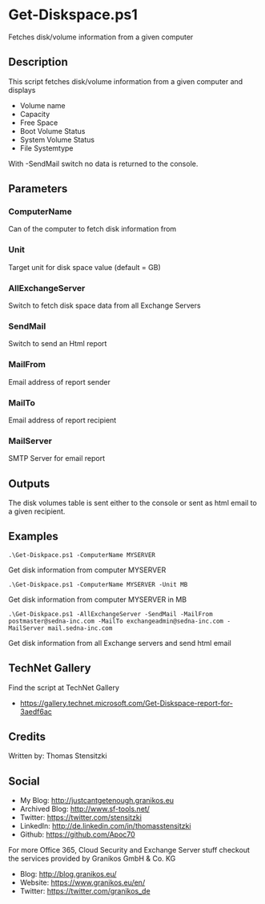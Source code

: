 # Get-Diskspace.ps1
Fetches disk/volume information from a given computer

## Description
This script fetches disk/volume information from a given computer and displays 

- Volume name
- Capacity
- Free Space
- Boot Volume Status
- System Volume Status
- File Systemtype 

With -SendMail switch no data is returned to the console.

## Parameters
### ComputerName
Can of the computer to fetch disk information from  

### Unit
Target unit for disk space value (default = GB)

### AllExchangeServer
Switch to fetch disk space data from all Exchange Servers

### SendMail
Switch to send an Html report

### MailFrom
Email address of report sender

### MailTo
Email address of report recipient

### MailServer
SMTP Server for email report

## Outputs
The disk volumes table is sent either to the console or sent as html email to a given recipient.

## Examples
```
.\Get-Diskpace.ps1 -ComputerName MYSERVER
```
Get disk information from computer MYSERVER

```
.\Get-Diskpace.ps1 -ComputerName MYSERVER -Unit MB
```
Get disk information from computer MYSERVER in MB

```
.\Get-Diskpace.ps1 -AllExchangeServer -SendMail -MailFrom postmaster@sedna-inc.com -MailTo exchangeadmin@sedna-inc.com -MailServer mail.sedna-inc.com
```
Get disk information from all Exchange servers and send html email

## TechNet Gallery
Find the script at TechNet Gallery
* https://gallery.technet.microsoft.com/Get-Diskspace-report-for-3aedf6ac

## Credits
Written by: Thomas Stensitzki

## Social

* My Blog: http://justcantgetenough.granikos.eu
* Archived Blog: http://www.sf-tools.net/
* Twitter: https://twitter.com/stensitzki
* LinkedIn:	http://de.linkedin.com/in/thomasstensitzki
* Github: https://github.com/Apoc70

For more Office 365, Cloud Security and Exchange Server stuff checkout the services provided by Granikos GmbH & Co. KG

* Blog: http://blog.granikos.eu/
* Website: https://www.granikos.eu/en/
* Twitter: https://twitter.com/granikos_de